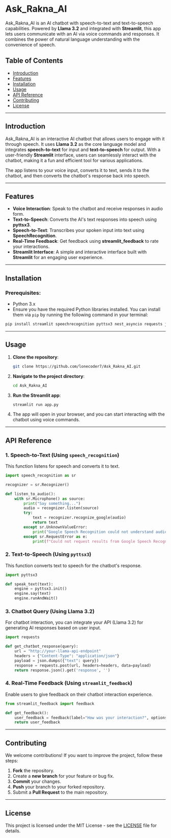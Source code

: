 # Ask_Rakna_AI

Ask_Rakna_AI is an AI chatbot with speech-to-text and text-to-speech capabilities. Powered by **Llama 3.2** and integrated with **Streamlit**, this app lets users communicate with an AI via voice commands and responses. It combines the power of natural language understanding with the convenience of speech.

## Table of Contents
- [Introduction](#introduction)
- [Features](#features)
- [Installation](#installation)
- [Usage](#usage)
- [API Reference](#api-reference)
- [Contributing](#contributing)
- [License](#license)

---

## Introduction
Ask_Rakna_AI is an interactive AI chatbot that allows users to engage with it through speech. It uses **Llama 3.2** as the core language model and integrates **speech-to-text** for input and **text-to-speech** for output. With a user-friendly **Streamlit** interface, users can seamlessly interact with the chatbot, making it a fun and efficient tool for various applications.

The app listens to your voice input, converts it to text, sends it to the chatbot, and then converts the chatbot's response back into speech.

---

## Features
- **Voice Interaction**: Speak to the chatbot and receive responses in audio form.
- **Text-to-Speech**: Converts the AI's text responses into speech using **pyttsx3**.
- **Speech-to-Text**: Transcribes your spoken input into text using **SpeechRecognition**.
- **Real-Time Feedback**: Get feedback using **streamlit_feedback** to rate your interactions.
- **Streamlit Interface**: A simple and interactive interface built with **Streamlit** for an engaging user experience.

---

## Installation

### Prerequisites:
- Python 3.x
- Ensure you have the required Python libraries installed. You can install them via `pip` by running the following command in your terminal:

```bash
pip install streamlit speechrecognition pyttsx3 nest_asyncio requests json time streamlit_feedback
```

---

## Usage

1. **Clone the repository**:

   ```bash
   git clone https://github.com/lonecoder7/Ask_Rakna_AI.git
   ```

2. **Navigate to the project directory**:

   ```bash
   cd Ask_Rakna_AI
   ```

3. **Run the Streamlit app**:

   ```bash
   streamlit run app.py
   ```

4. The app will open in your browser, and you can start interacting with the chatbot using voice commands.

---

## API Reference

### 1. **Speech-to-Text** (Using `speech_recognition`)

This function listens for speech and converts it to text.

```python
import speech_recognition as sr

recognizer = sr.Recognizer()

def listen_to_audio():
    with sr.Microphone() as source:
        print("Say something...")
        audio = recognizer.listen(source)
        try:
            text = recognizer.recognize_google(audio)
            return text
        except sr.UnknownValueError:
            print("Google Speech Recognition could not understand audio")
        except sr.RequestError as e:
            print(f"Could not request results from Google Speech Recognition service; {e}")
```

### 2. **Text-to-Speech** (Using `pyttsx3`)

This function converts text to speech for the chatbot's response.

```python
import pyttsx3

def speak_text(text):
    engine = pyttsx3.init()
    engine.say(text)
    engine.runAndWait()
```

### 3. **Chatbot Query (Using Llama 3.2)**

For chatbot interaction, you can integrate your API (Llama 3.2) for generating AI responses based on user input.

```python
import requests

def get_chatbot_response(query):
    url = "http://your-llama-api-endpoint"
    headers = {"Content-Type": "application/json"}
    payload = json.dumps({"text": query})
    response = requests.post(url, headers=headers, data=payload)
    return response.json().get('response', '')
```

### 4. **Real-Time Feedback** (Using `streamlit_feedback`)

Enable users to give feedback on their chatbot interaction experience.

```python
from streamlit_feedback import feedback

def get_feedback():
    user_feedback = feedback(label="How was your interaction?", options=["Excellent", "Good", "Average", "Poor"])
    return user_feedback
```

---

## Contributing

We welcome contributions! If you want to improve the project, follow these steps:
1. **Fork** the repository.
2. Create a **new branch** for your feature or bug fix.
3. **Commit** your changes.
4. **Push** your branch to your forked repository.
5. Submit a **Pull Request** to the main repository.

---

## License

This project is licensed under the MIT License - see the [LICENSE](LICENSE) file for details.
